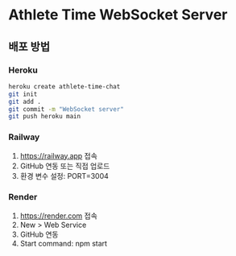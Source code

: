 # Athlete Time WebSocket Server

## 배포 방법

### Heroku
```bash
heroku create athlete-time-chat
git init
git add .
git commit -m "WebSocket server"
git push heroku main
```

### Railway
1. https://railway.app 접속
2. GitHub 연동 또는 직접 업로드
3. 환경 변수 설정: PORT=3004

### Render
1. https://render.com 접속
2. New > Web Service
3. GitHub 연동
4. Start command: npm start
